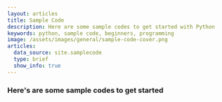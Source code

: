 ```yaml
---
layout: articles
title: Sample Code
description: Here are some sample codes to get started with Python
keywords: python, sample code, beginners, programming
image: /assets/images/general/sample-code-cover.png
articles:
  data_source: site.samplecode
  type: brief
  show_info: true
---
```

### Here's are some sample codes to get started